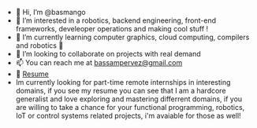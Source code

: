 - 👋 Hi, I’m @basmango
- 👀 I’m interested in a robotics, backend engineering, front-end frameworks, develeoper operations and making cool stuff !
- 🌱 I’m currently learning computer graphics, cloud computing, compilers and robotics 🤖
- 💞️ I’m looking to collaborate on projects with real demand
- 📫 You can reach me at bassampervez@gmail.com
- 📄 [Resume]([https://drive.google.com/file/d/1BpIQRcGfcb4ALVl9gRu5PU9RbIa_yC7g/view?usp=share_link](https://docs.google.com/document/d/e/2PACX-1vRTWRNKoaPSRDA4yuEXzAORSLzj_0s_FzzPjNR6VUNJSRHKqAtyus0hgAmNKNerLw/pub))
- Im currently looking for part-time remote internships in interesting domains, if you see my resume you can see that I am a hardcore generalist and love exploring and mastering differrent domains, if you are willing to take a chance for your functional programming, robotics, IoT or control systems related projects, i'm avaiable for those as well! 
<!---
basmango/basmango is a ✨ special ✨ repository because its `README.md` (this file) appears on your GitHub profile.
You can click the Preview link to take a look at your changes.
--->
